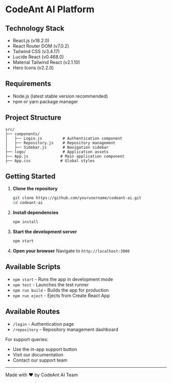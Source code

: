 # CodeAnt AI Platform


## Technology Stack

- React.js (v18.2.0)
- React Router DOM (v7.0.2)
- Tailwind CSS (v3.4.17)
- Lucide React (v0.468.0)
- Material Tailwind React (v2.1.10)
- Hero Icons (v2.2.0)

## Requirements

- Node.js (latest stable version recommended)
- npm or yarn package manager

## Project Structure

```
src/
├── components/
│   ├── Login.js         # Authentication component
│   ├── Repository.js    # Repository management
│   ├── Sidebar.js       # Navigation sidebar
├── logo/                # Application assets
├── App.js              # Main application component
├── App.css             # Global styles
```

## Getting Started

1. **Clone the repository**
   ```bash
   git clone https://github.com/yourusername/codeant-ai.git
   cd codeant-ai
   ```

2. **Install dependencies**
   ```bash
   npm install
   ```

3. **Start the development server**
   ```bash
   npm start
   ```

4. **Open your browser**
   Navigate to `http://localhost:3000`

## Available Scripts

- `npm start` - Runs the app in development mode
- `npm test` - Launches the test runner
- `npm run build` - Builds the app for production
- `npm run eject` - Ejects from Create React App


## Available Routes

- `/login` - Authentication page
- `/repository` - Repository management dashboard



For support queries:
- Use the in-app support button
- Visit our documentation
- Contact our support team

---

Made with ♥ by CodeAnt AI Team
